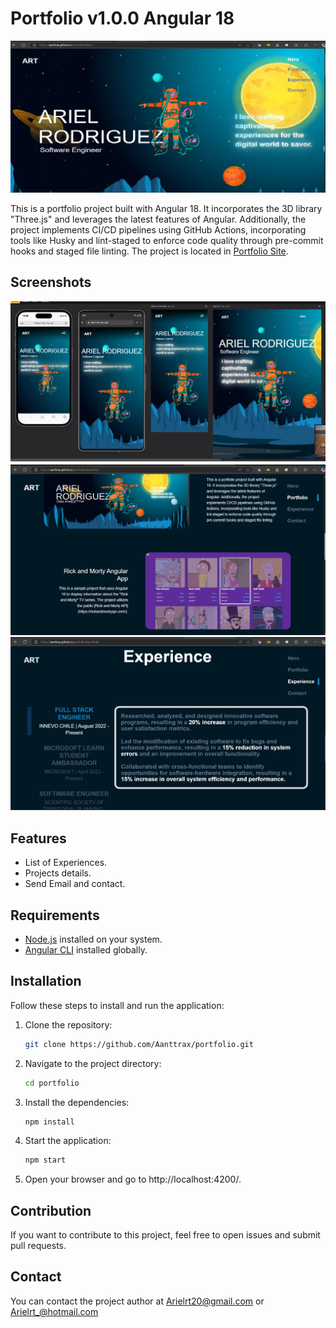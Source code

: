# Portfolio v1.0.0 Angular 18

![Portfolio logo](./screenShot/screenshot1.webp)

This is a portfolio project built with Angular 18. It incorporates the 3D library "Three.js" and leverages the latest features of Angular. Additionally, the project implements CI/CD pipelines using GitHub Actions, incorporating tools like Husky and lint-staged to enforce code quality through pre-commit hooks and staged file linting. The project is located in [Portfolio Site](https://aanttrax.github.io/portfolio/).

## Screenshots

![Screenshot 2](./screenShot/screenshot2.webp)
![Screenshot 3](./screenShot/screenshot3.webp)
![Screenshot 4](./screenShot/screenshot4.webp)

## Features

- List of Experiences.
- Projects details.
- Send Email and contact.

## Requirements

- [Node.js](https://nodejs.org/) installed on your system.
- [Angular CLI](https://cli.angular.io/) installed globally.

## Installation

Follow these steps to install and run the application:

1.  Clone the repository:

    ```bash
    git clone https://github.com/Aanttrax/portfolio.git
    ```

2.  Navigate to the project directory:

    ```bash
    cd portfolio
    ```

3.  Install the dependencies:

    ```bash
    npm install
    ```

4.  Start the application:

    ```bash
    npm start
    ```

5.  Open your browser and go to http://localhost:4200/.

## Contribution

If you want to contribute to this project, feel free to open issues and submit pull requests.

## Contact

You can contact the project author at Arielrt20@gmail.com or Arielrt_@hotmail.com

<!-- ng add @ngx-env/builder -->
